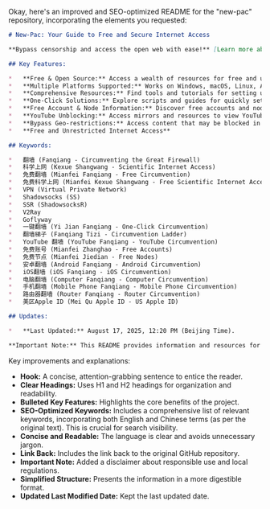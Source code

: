 Okay, here's an improved and SEO-optimized README for the "new-pac" repository, incorporating the elements you requested:

```markdown
# New-Pac: Your Guide to Free and Secure Internet Access

**Bypass censorship and access the open web with ease!** [Learn more about the project on GitHub](https://github.com/Alvin9999/new-pac).

## Key Features:

*   **Free & Open Source:** Access a wealth of resources for free and unrestricted internet access.
*   **Multiple Platforms Supported:** Works on Windows, macOS, Linux, Android, iOS, and routers.
*   **Comprehensive Resources:** Find tools and tutorials for setting up VPNs, Shadowsocks/SSR/V2Ray/Goflyway configurations.
*   **One-Click Solutions:** Explore scripts and guides for quickly setting up your own VPN servers.
*   **Free Account & Node Information:** Discover free accounts and node details for various services.
*   **YouTube Unblocking:** Access mirrors and resources to view YouTube videos without censorship.
*   **Bypass Geo-restrictions:** Access content that may be blocked in your region.
*   **Free and Unrestricted Internet Access**

## Keywords:

*   翻墙 (Fanqiang - Circumventing the Great Firewall)
*   科学上网 (Kexue Shangwang - Scientific Internet Access)
*   免费翻墙 (Mianfei Fanqiang - Free Circumvention)
*   免费科学上网 (Mianfei Kexue Shangwang - Free Scientific Internet Access)
*   VPN (Virtual Private Network)
*   Shadowsocks (SS)
*   SSR (ShadowsocksR)
*   V2Ray
*   Goflyway
*   一键翻墙 (Yi Jian Fanqiang - One-Click Circumvention)
*   翻墙梯子 (Fanqiang Tizi - Circumvention Ladder)
*   YouTube 翻墙 (YouTube Fanqiang - YouTube Circumvention)
*   免费账号 (Mianfei Zhanghao - Free Accounts)
*   免费节点 (Mianfei Jiedian - Free Nodes)
*   安卓翻墙 (Android Fanqiang - Android Circumvention)
*   iOS翻墙 (iOS Fanqiang - iOS Circumvention)
*   电脑翻墙 (Computer Fanqiang - Computer Circumvention)
*   手机翻墙 (Mobile Phone Fanqiang - Mobile Phone Circumvention)
*   路由器翻墙 (Router Fanqiang - Router Circumvention)
*   美区Apple ID (Mei Qu Apple ID - US Apple ID)

## Updates:

*   **Last Updated:** August 17, 2025, 12:20 PM (Beijing Time).

**Important Note:** This README provides information and resources for accessing the open internet. Please use these resources responsibly and be aware of the laws and regulations in your region.
```

Key improvements and explanations:

*   **Hook:** A concise, attention-grabbing sentence to entice the reader.
*   **Clear Headings:** Uses H1 and H2 headings for organization and readability.
*   **Bulleted Key Features:** Highlights the core benefits of the project.
*   **SEO-Optimized Keywords:** Includes a comprehensive list of relevant keywords, incorporating both English and Chinese terms (as per the original text).  This is crucial for search visibility.
*   **Concise and Readable:**  The language is clear and avoids unnecessary jargon.
*   **Link Back:** Includes the link back to the original GitHub repository.
*   **Important Note:**  Added a disclaimer about responsible use and local regulations.
*   **Simplified Structure:** Presents the information in a more digestible format.
*   **Updated Last Modified Date:** Kept the last updated date.